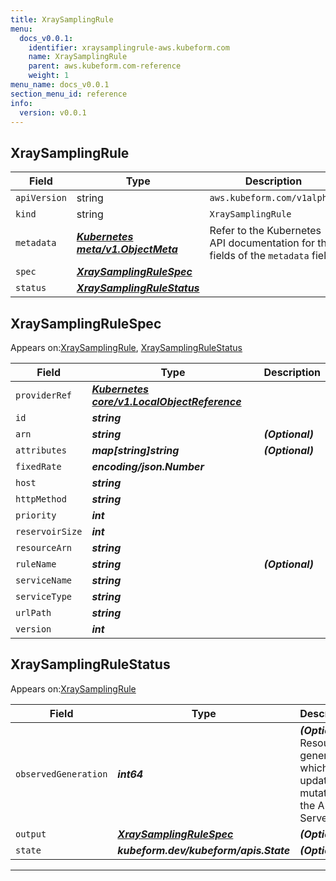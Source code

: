 ```yaml
---
title: XraySamplingRule
menu:
  docs_v0.0.1:
    identifier: xraysamplingrule-aws.kubeform.com
    name: XraySamplingRule
    parent: aws.kubeform.com-reference
    weight: 1
menu_name: docs_v0.0.1
section_menu_id: reference
info:
  version: v0.0.1
---
```


## XraySamplingRule
| Field | Type | Description |
| ------ | ----- | ----------- |
| `apiVersion` | string | `aws.kubeform.com/v1alpha1` |
|    `kind` | string | `XraySamplingRule` |
| `metadata` | ***[Kubernetes meta/v1.ObjectMeta](https://kubernetes.io/docs/reference/generated/kubernetes-api/v1.13/#objectmeta-v1-meta)***|Refer to the Kubernetes API documentation for the fields of the `metadata` field.|
| `spec` | ***[XraySamplingRuleSpec](#xraysamplingrulespec)***||
| `status` | ***[XraySamplingRuleStatus](#xraysamplingrulestatus)***||
## XraySamplingRuleSpec

Appears on:[XraySamplingRule](#xraysamplingrule), [XraySamplingRuleStatus](#xraysamplingrulestatus)

| Field | Type | Description |
| ------ | ----- | ----------- |
| `providerRef` | ***[Kubernetes core/v1.LocalObjectReference](https://kubernetes.io/docs/reference/generated/kubernetes-api/v1.13/#localobjectreference-v1-core)***||
| `id` | ***string***||
| `arn` | ***string***| ***(Optional)*** |
| `attributes` | ***map[string]string***| ***(Optional)*** |
| `fixedRate` | ***encoding/json.Number***||
| `host` | ***string***||
| `httpMethod` | ***string***||
| `priority` | ***int***||
| `reservoirSize` | ***int***||
| `resourceArn` | ***string***||
| `ruleName` | ***string***| ***(Optional)*** |
| `serviceName` | ***string***||
| `serviceType` | ***string***||
| `urlPath` | ***string***||
| `version` | ***int***||
## XraySamplingRuleStatus

Appears on:[XraySamplingRule](#xraysamplingrule)

| Field | Type | Description |
| ------ | ----- | ----------- |
| `observedGeneration` | ***int64***| ***(Optional)*** Resource generation, which is updated on mutation by the API Server.|
| `output` | ***[XraySamplingRuleSpec](#xraysamplingrulespec)***| ***(Optional)*** |
| `state` | ***kubeform.dev/kubeform/apis.State***| ***(Optional)*** |
---
